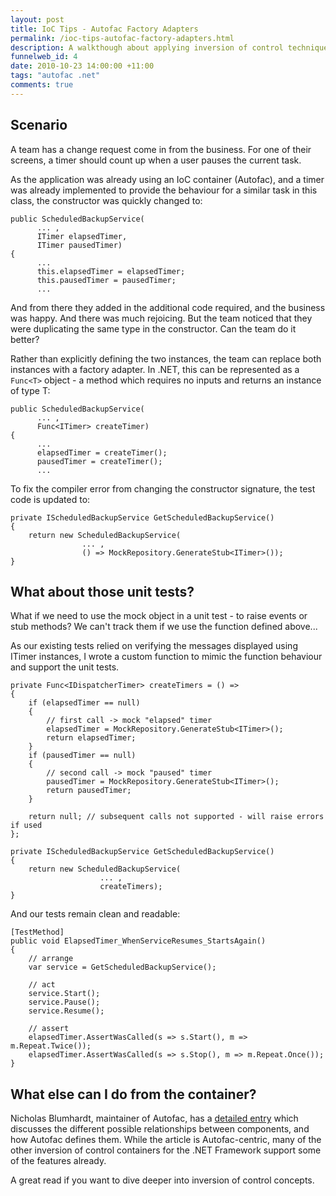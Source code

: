 ```yaml
--- 
layout: post
title: IoC Tips - Autofac Factory Adapters
permalink: /ioc-tips-autofac-factory-adapters.html
description: A walkthough about applying inversion of control techniques to simplify an existing application
funnelweb_id: 4
date: 2010-10-23 14:00:00 +11:00
tags: "autofac .net"
comments: true
---
```


## Scenario

A team has a change request come in from the business. For one of their screens, a timer should count up when a user pauses the current task.

As the application was already using an IoC container (Autofac), and a timer was already implemented to provide the behaviour for a similar task in this class, the constructor was quickly changed to:

	public ScheduledBackupService(
		  ... ,
	      ITimer elapsedTimer,
	      ITimer pausedTimer)
	{
	      ...
	      this.elapsedTimer = elapsedTimer;
	      this.pausedTimer = pausedTimer;
	      ...
                       

And from there they added in the additional code required, and the business was happy. And there was much rejoicing. But the team noticed that they were duplicating the same type in the constructor. Can the team do it better?

Rather than explicitly defining the two instances, the team can replace both instances with a factory adapter. In .NET, this can be represented as a `Func<T>` object - a method which requires no inputs and returns an instance of type T:

	public ScheduledBackupService(
	      ... , 
	      Func<ITimer> createTimer)
	{
	      ...                 
	      elapsedTimer = createTimer();
	      pausedTimer = createTimer();
	      ...

To fix the compiler error from changing the constructor signature, the test code is updated to:

	private IScheduledBackupService GetScheduledBackupService()
	{
		return new ScheduledBackupService(
		            ... ,
		            () => MockRepository.GenerateStub<ITimer>());
	}

## What about those unit tests?

What if we need to use the mock object in a unit test - to raise events or stub methods? We can't track them if we use the function defined above...

As our existing tests relied on verifying the messages displayed using ITimer instances, I wrote a custom function to mimic the function behaviour and support the unit tests.

    private Func<IDispatcherTimer> createTimers = () =>
    {
        if (elapsedTimer == null) 
        {
            // first call -> mock "elapsed" timer
            elapsedTimer = MockRepository.GenerateStub<ITimer>();
            return elapsedTimer;
        }
        if (pausedTimer == null) 
        {
            // second call -> mock "paused" timer
            pausedTimer = MockRepository.GenerateStub<ITimer>(); 
            return pausedTimer;
        }
	      
        return null; // subsequent calls not supported - will raise errors if used
    };

    private IScheduledBackupService GetScheduledBackupService()
    {
        return new ScheduledBackupService(
                        ... ,
                        createTimers);
	}


And our tests remain clean and readable:

    [TestMethod]
    public void ElapsedTimer_WhenServiceResumes_StartsAgain()
    {
        // arrange
        var service = GetScheduledBackupService();

        // act
        service.Start();
        service.Pause();
        service.Resume();

        // assert
        elapsedTimer.AssertWasCalled(s => s.Start(), m => m.Repeat.Twice());
        elapsedTimer.AssertWasCalled(s => s.Stop(), m => m.Repeat.Once());
    }


## What else can I do from the container?

Nicholas Blumhardt, maintainer of Autofac, has a [detailed entry][1] which discusses the different possible relationships between components, and how Autofac defines them. While the article is Autofac-centric, many of the other inversion of control containers for the .NET Framework support some of the features already.

A great read if you want to dive deeper into inversion of control concepts.

   [1]: http://nblumhardt.com/2010/01/the-relationship-zoo/


